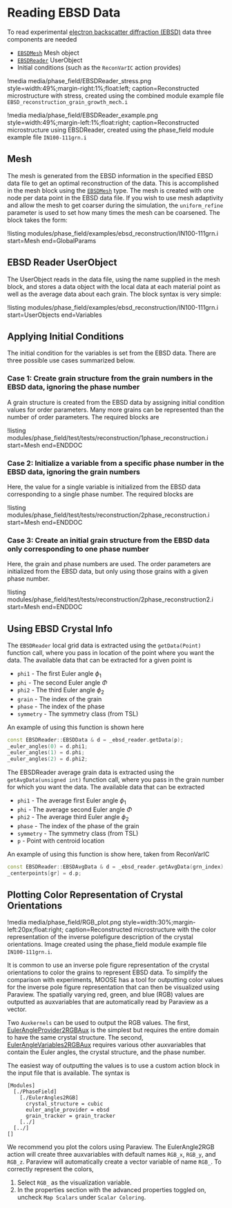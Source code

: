 # Reading EBSD Data

To read experimental [electron backscatter diffraction (EBSD)](https://en.wikipedia.org/wiki/Electron_backscatter_diffraction)
data three components are needed

- [`EBSDMesh`](/EBSDMesh.md) Mesh object
- [`EBSDReader`](/EBSDReader.md) UserObject
- Initial conditions (such as the `ReconVarIC` action provides)

!media media/phase_field/EBSDReader_stress.png
       style=width:49%;margin-right:1%;float:left;
       caption=Reconstructed microstructure with stress, created using the combined module
               example file `EBSD_reconstruction_grain_growth_mech.i`

!media media/phase_field/EBSDReader_example.png
       style=width:49%;margin-left:1%;float:right;
       caption=Reconstructed microstructure using EBSDReader, created using the phase_field module
               example file `IN100-111grn.i`

## Mesh

The mesh is generated from the EBSD information in the specified EBSD data file to get an optimal
reconstruction of the data. This is accomplished in the mesh block using the
[`EBSDMesh`](/EBSDMesh.md) type. The mesh is created with one node per data point in the
EBSD data file. If you wish to use mesh adaptivity and allow the mesh to get coarser during the
simulation, the `uniform_refine` parameter is used to set how many times the mesh can be coarsened.
The block takes the form:

!listing modules/phase_field/examples/ebsd_reconstruction/IN100-111grn.i start=Mesh end=GlobalParams

## EBSD Reader UserObject

The UserObject reads in the data file, using the name supplied in the mesh block,
and stores a data object with the local data at each material point as well as the
average data about each grain. The block syntax is very simple:

!listing modules/phase_field/examples/ebsd_reconstruction/IN100-111grn.i start=UserObjects end=Variables

## Applying Initial Conditions

The initial condition for the variables is set from the EBSD data. There are three
possible use cases summarized below.

### Case 1: Create grain structure from the grain numbers in the EBSD data, ignoring the phase number

A grain structure is created from the EBSD data by assigning initial condition
values for order parameters. Many more grains can be represented than the number
of order parameters. The required blocks are

!listing modules/phase_field/test/tests/reconstruction/1phase_reconstruction.i start=Mesh end=ENDDOC

### Case 2: Initialize a variable from a specific phase number in the EBSD data, ignoring the grain numbers

Here, the value for a single variable is initialized from the EBSD data corresponding
to a single phase number. The required blocks are

!listing modules/phase_field/test/tests/reconstruction/2phase_reconstruction.i start=Mesh end=ENDDOC

### Case 3: Create an initial grain structure from the EBSD data only corresponding to one phase number
Here, the grain and phase numbers are used. The order parameters are initialized
from the EBSD data, but only using those grains with a given phase number.

!listing modules/phase_field/test/tests/reconstruction/2phase_reconstruction2.i start=Mesh end=ENDDOC

## Using EBSD Crystal Info

The `EBSDReader` local grid data is extracted using the `getData(Point)` function call,
where you pass in location of the point where you want the data. The available data
that can be extracted for a given point is

- `phi1` - The first Euler angle $\phi_1$
- `phi` - The second Euler angle $\Phi$
- `phi2` - The third Euler angle $\phi_2$
- `grain` - The index of the grain
- `phase` - The index of the phase
- `symmetry` - The symmetry class (from TSL)

An example of using this function is shown here

```cpp
const EBSDReader::EBSDData & d = _ebsd_reader.getData(p);
_euler_angles(0) = d.phi1;
_euler_angles(1) = d.phi;
_euler_angles(2) = d.phi2;
```

The EBSDReader average grain data is extracted using the `getAvgData(unsigned int)`
function call, where you pass in the grain number for which you want the data.
The available data that can be extracted

- `phi1` - The average first Euler angle $\phi_1$
- `phi` - The average second Euler angle $\Phi$
- `phi2` - The average third Euler angle $\phi_2$
- `phase` - The index of the phase of the grain
- `symmetry` - The symmetry class (from TSL)
- `p` - Point with centroid location

An example of using this function is show here, taken from ReconVarIC

```cpp
const EBSDReader::EBSDAvgData & d = _ebsd_reader.getAvgData(grn_index);
_centerpoints[gr] = d.p;
```

## Plotting Color Representation of Crystal Orientations

!media media/phase_field/RGB_plot.png
       style=width:30%;margin-left:20px;float:right;
       caption=Reconstructed microstructure with the color representation of the inverse polefigure
               description of the crystal orientations. Image created using the phase_field module
               example file `IN100-111grn.i`.

It is common to use an inverse pole figure representation of the crystal orientations
to color the grains to represent EBSD data. To simplify the comparison with experiments,
MOOSE has a tool for outputting color values for the inverse pole figure representation
that can then be visualized using Paraview. The spatially varying red, green, and
blue (RGB) values are outputted as auxvariables that are automatically read by
Paraview as a vector.

Two `Auxkernels` can be used to output the RGB values. The first,
[EulerAngleProvider2RGBAux](http://mooseframework.org/docs/doxygen/modules/classEulerAngleProvider2RGBAux.html)
is the simplest but requires the entire domain to have the same crystal structure. The second,
[EulerAngleVariables2RGBAux](http://mooseframework.org/docs/doxygen/modules/classEulerAngleVariables2RGBAux.html)
requires various other auxvariables that contain the Euler angles, the crystal structure,
and the phase number.

The easiest way of outputting the values is to use a custom action block in the
input file that is available. The syntax is

```text
[Modules]
  [./PhaseField]
    [./EulerAngles2RGB]
      crystal_structure = cubic
      euler_angle_provider = ebsd
      grain_tracker = grain_tracker
    [../]
  [../]
[]
```

We recommend you plot the colors using Paraview. The EulerAngle2RGB action will create three
auxvariables with default names `RGB_x`, `RGB_y`, and `RGB_z`. Paraview will automatically create a
vector variable of name `RGB_`. To correctly represent the colors,

1.  Select `RGB_` as the visualization variable.
2.  In the properties section with the advanced properties toggled on, uncheck `Map Scalars` under `Scalar Coloring`.
